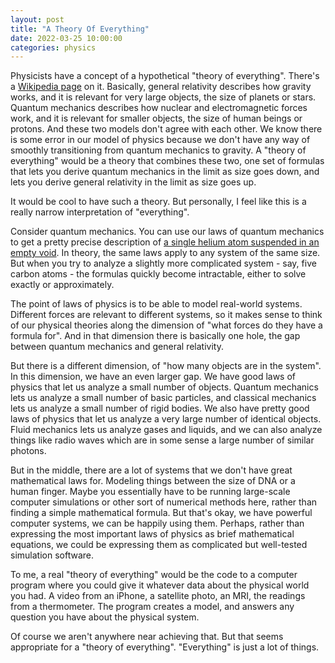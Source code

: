 ```yaml
---
layout: post
title: "A Theory Of Everything"
date: 2022-03-25 10:00:00
categories: physics
---
```


Physicists have a concept of a hypothetical "theory of
everything". There's a [Wikipedia
page](https://en.wikipedia.org/wiki/Theory_of_everything) on
it. Basically, general relativity describes how gravity works, and it
is relevant for very large objects, the size of planets or stars. Quantum
mechanics describes how nuclear and electromagnetic forces work, and
it is relevant for smaller objects, the size of human beings or
protons. And these two models don't agree with each other. We know
there is some error in our model of physics because we don't have any
way of smoothly transitioning from quantum mechanics to gravity. A
"theory of everything" would be a theory that combines these two, one
set of formulas that lets you derive quantum mechanics in the limit
as size goes down, and lets you derive general relativity in the limit
as size goes up.

It would be cool to have such a theory. But personally, I feel like
this is a really narrow interpretation of "everything".

Consider quantum mechanics. You can use our laws of quantum mechanics
to get a pretty precise description of [a single helium atom suspended
in an empty
void](https://en.wikipedia.org/wiki/Helium_atom). In theory, the same
laws apply to any system of the same size. But when you try to analyze
a slightly more complicated system - say, five carbon atoms - the
formulas quickly become intractable, either to solve exactly or
approximately.

The point of laws of physics is to be able to model real-world
systems. Different forces are relevant to different systems, so it
makes sense to think of our physical theories along the dimension of
"what forces do they have a formula for". And in that dimension there
is basically one hole, the gap between quantum mechanics and general
relativity.

But there is a different dimension, of "how many objects are in the
system". In this dimension, we have an even larger gap. We have good
laws of physics that let us analyze a small number of objects. Quantum
mechanics lets us analyze a small number of basic particles, and classical
mechanics lets us analyze a small number of rigid bodies. We also
have pretty good laws of physics that let us analyze a very large number of
identical objects. Fluid mechanics lets us analyze gases and liquids,
and we can also analyze things like radio waves which are in some
sense a large number of similar photons.

But in the middle, there are a lot of systems that we don't have great
mathematical laws for. Modeling things between the size of DNA or a
human finger. Maybe you essentially have to be running large-scale
computer simulations or other sort of numerical methods here, rather
than finding a simple mathematical formula. But that's okay, we have
powerful computer systems, we can be happily using them. Perhaps,
rather than expressing the most important laws of physics as brief
mathematical equations, we could be expressing them as complicated but
well-tested simulation software.

To me, a real "theory of everything" would be the code to a computer
program where you could give it whatever data about the physical world
you had. A video from an iPhone, a satellite photo, an MRI, the
readings from a thermometer. The program creates a model, and answers
any question you have about the physical system.

Of course we aren't anywhere near achieving that. But that seems appropriate for
a "theory of everything". "Everything" is just a lot of things.
